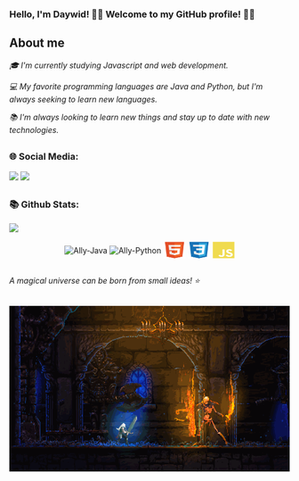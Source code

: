 <h3> Hello, I'm Daywid! 🐱‍👤 Welcome to my GitHub profile! 👋🏽 </h3>  
<h4></h4>   


## About me 


<i> 🎓 I'm currently studying Javascript and web development. <br> </i>

<i> 💻  My favorite programming languages are Java and Python, but I'm always seeking to learn new languages. <br>  </i>

<i> 📚 I'm always looking to learn new things and stay up to date with new technologies. <br>  </i>

   
## 
  
<h3> 🌐 Social Media: <br></h3> 

<div>  

 
   <a href="https://www.linkedin.com/in/daywid-mendes/" target="_blank"><img src="https://img.shields.io/badge/-LinkedIn-%230077B5?style=for-the-badge&logo=linkedin&logoColor=white" target="_blank"></a>
   <a href = "mailto:mdaywid@gmail.com"><img src="https://img.shields.io/badge/Gmail-D14836?style=for-the-badge&logo=gmail&logoColor=white" target="_blank"></a>
 
##
 
<h3> 📚 Github Stats: <br></h3>
  
<div>
  <a href="https://github.com/daywid/github-readme-stats">
  <img align="center" src="https://github-readme-stats.vercel.app/api/top-langs/?username=daywid&layout=compact&theme=tokyonight" />
</a>
</div>

<br>
  
<div align="center" style="display: inline_block">
  <img align="center" alt="Ally-Java" height="40" width="50" src="https://cdn.jsdelivr.net/gh/devicons/devicon/icons/java/java-original.svg" />
  <img align="center" alt="Ally-Python" height="40" width="50" src="https://cdn.jsdelivr.net/gh/devicons/devicon/icons/python/python-original-wordmark.svg" /> 
  <img align="center" alt="Ally-HTML" height="30" width="40" src="https://raw.githubusercontent.com/devicons/devicon/master/icons/html5/html5-original.svg">
  <img align="center" alt="Ally-CSS" height="30" width="40" src="https://raw.githubusercontent.com/devicons/devicon/master/icons/css3/css3-original.svg">
  <img align="center" alt="Ally-Js" height="30" width="40" src="https://raw.githubusercontent.com/devicons/devicon/master/icons/javascript/javascript-plain.svg">
</div>
    
## 

 <i> A magical universe can be born from small ideas! ⭐️</i> <br> <br>
<!-- <img src="https://github.com/daywid/daywid/blob/main/Fire-Pixel.gif" width="440"> -->
 <img src="https://github.com/daywid/daywid/blob/main/Knight-Game.gif" width="800">

##
  
 
